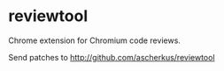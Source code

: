 reviewtool 
==========

Chrome extension for Chromium code reviews.

Send patches to http://github.com/ascherkus/reviewtool
